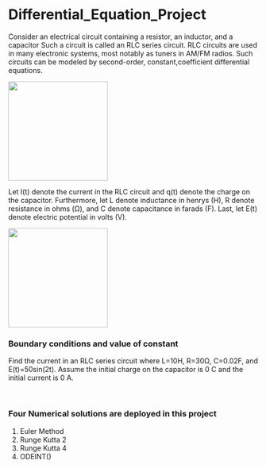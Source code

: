 ﻿# Differential_Equation_Project


<p>Consider an electrical circuit containing a resistor, an inductor, and a capacitor Such a circuit is 
called an RLC series circuit. RLC circuits are used in many electronic systems, most notably as 
tuners in AM/FM radios. Such circuits can be modeled by second-order, constant,coefficient differential equations.</p>


<img src="https://user-images.githubusercontent.com/92229738/217390940-b230ae8a-3628-4a27-80a8-28ede27ca220.png"  width="200"/> 

<p>Let I(t) denote the current in the RLC circuit and q(t) denote the charge on the capacitor. 
Furthermore, let L denote inductance in henrys (H), R denote resistance in ohms (Ω), 
and C denote capacitance in farads (F). Last, let E(t) denote electric potential in volts (V).</p>


<img src="https://user-images.githubusercontent.com/92229738/217391036-f16958cf-7482-4718-8685-6454f1860be7.png"  width="200"/> 

<br/>
<h3>Boundary conditions and value of constant</h3>
<p>Find the current in an RLC series circuit where L=10H, R=30Ω, C=0.02F, 
and E(t)=50sin(2t). Assume the initial charge on the capacitor is 0 C and 
the initial current is 0 A. </p>

<br/>

<h3>Four Numerical solutions are deployed in this project</h3>
<ol>
<li>Euler Method</li>
<li>Runge Kutta 2</li>
<li>Runge Kutta 4</li>
<li>ODEINT()</li>
</ol>
